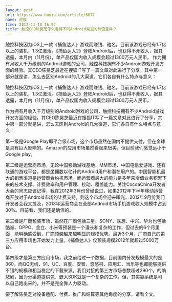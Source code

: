 ```yaml
---
layout: post
url: https://www.huxiu.com/article/6077
name: 虎嗅
time: 2012-11-18 16:02
title: 触控CEO陈昊芝怎么看待不同Android渠道的价值差异？
---
```

触控科技因为iOS上一款《捕鱼达人》游戏而赚钱、驰名。目前该游戏已经有1.7亿以上的装机，1.3亿激活。《捕鱼达人2》登陆Android后，也获得不菲收入，据其透露，本月内（11月份），单产品仅国内收入规模会超过1300万元人民币。 作为拥有月收入千万级别的Android游戏的公司，触控科技拥有不少Android游戏开发方面的经验。其CEO陈昊芝最近在搜狐IT写了一篇文章对此进行了分享，其中第一部分就是讲，怎么去区别Android的几大渠道，它们各自有什么特点与意义：

触控科技因为iOS上一款《捕鱼达人》游戏而赚钱、驰名。目前该游戏已经有1.7亿以上的装机，1.3亿激活。《捕鱼达人2》登陆Android后，也获得不菲收入，据其透露，本月内（11月份），单产品仅国内收入规模会超过1300万元人民币。

作为拥有月收入千万级别的Android游戏的公司，触控科技拥有不少Android游戏开发方面的经验。其CEO陈昊芝最近在搜狐IT写了一篇文章对此进行了分享，其中第一部分就是讲，怎么去区别Android的几大渠道，它们各自有什么特点与意义：

第一级是Google Play即平台级市场，这个市场虽然在国内不提供支付，但在全球是具有巨大影响的。Amazon的应用市场虽然看起来很美，但目前我们感觉远小于Google play。

第二级是运营商市场，无论中国移动游戏基地、MM市场、中国电信爱游戏、还有联通的游戏平台，都是坐拥数以亿计的Android用户和潜在用户的。中国智能机最大的销售渠道是运营商合约机市场。而运营商最大的能力是多年来增值业务积累下来的技术支撑、计费效率和用户管理、拉动、覆盖能力。关注CocoaChina开发者大会的同志应该记得，我在2012年3月份曾经说过，如果2012年下半年移动运营商开放对于Android市场的计费支持，则这个市场会迎来曙光。2012年9月份我们开发者会我又提及，2013年运营商会在全部Android市场手机游戏收入规模中占到30%。目前看，我们还是确信的。

第三级是厂商预装市场，虽然在厂商包括三星、SONY、联想、中兴、华为也包括酷派、OPPO、金立、小米等预装是一个漫长和复杂的工作，但过去的6个月里面，能明确感受到，厂商预装越来越明显的规模优势。最近3个月，厂商自己的第三方应用市场也开始发力上量。《捕鱼达人》仅预装规模2012年就超过5000万台。

第四级才是第三方应用市场，我之前给过一个数据，目前国内分发规模最大的是360，而QQ无线、91、UC、百度、安智、悠悠村、应用汇、当乐等也都能够提供不错的规模和相当稳定的下载来源。我们对接的第三方市场总数超过290个。的确悲剧，因为分渠道提供包、嵌入SDK就是一个复杂的工作。但，其实靠系统是可以自己跑出来的，并不是完全靠人力驱动。

要了解陈昊芝对设备适配、付费、推广和结算等其他角度的分享，请看全文。

